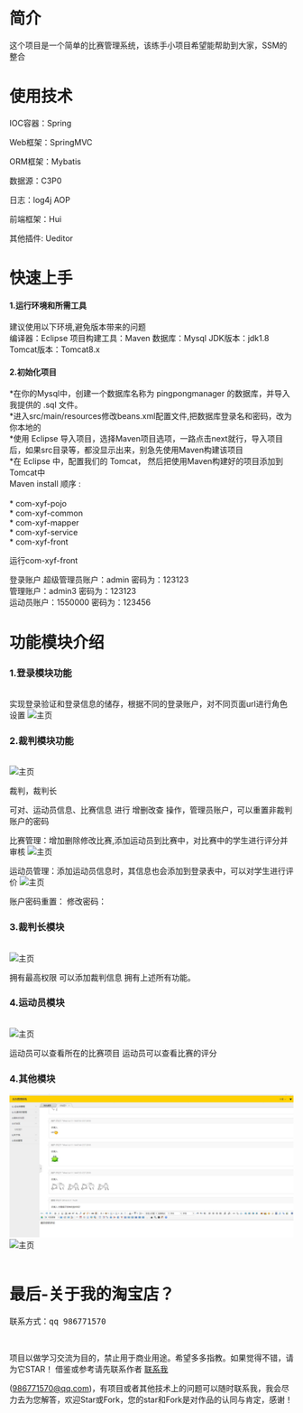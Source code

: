 <h1>简介</h1>

这个项目是一个简单的比赛管理系统，该练手小项目希望能帮助到大家，SSM的整合

<h1>使用技术</h1>

IOC容器：Spring

Web框架：SpringMVC

ORM框架：Mybatis

数据源：C3P0

日志：log4j AOP

前端框架：Hui

其他插件: Ueditor
<h1>快速上手</h1>

<h4>1.运行环境和所需工具</h4>

建议使用以下环境,避免版本带来的问题<br/>
编译器：Eclipse
项目构建工具：Maven
数据库：Mysql
JDK版本：jdk1.8
Tomcat版本：Tomcat8.x

<h4>2.初始化项目</h4>
*在你的Mysql中，创建一个数据库名称为 pingpongmanager 的数据库，并导入我提供的 .sql 文件。<br/>
*进入src/main/resources修改beans.xml配置文件,把数据库登录名和密码，改为你本地的<br/>
*使用 Eclipse 导入项目，选择Maven项目选项，一路点击next就行，导入项目后，如果src目录等，都没显示出来，别急先使用Maven构建该项目<br/>
*在 Eclipse 中，配置我们的 Tomcat， 然后把使用Maven构建好的项目添加到Tomcat中<br/>
Maven install 顺序 :
<br/><br/
*   com-xyf-parent <br/>
*   com-xyf-pojo <br/>
*   com-xyf-common <br/>
*   com-xyf-mapper <br/>
*   com-xyf-service <br/>
*   com-xyf-front

运行com-xyf-front

登录账户
超级管理员账户：admin 密码为：123123<br/>
管理账户：admin3  密码为：123123<br/>
运动员账户：1550000  密码为：123456<br/>


<h1>功能模块介绍</h1>

<h3>1.登录模块功能</h3>
<br/>
实现登录验证和登录信息的储存，根据不同的登录账户，对不同页面url进行角色设置
 <img src="/other/login.jpg" alt="主页" style="max-width:100%;">

<h3>2.裁判模块功能</h3>
<br/>
 <img src="/other/admin3.jpg" alt="主页" style="max-width:100%;"><br/>

裁判，裁判长
<p>可对、运动员信息、比赛信息 进行 增删改查 操作，管理员账户，可以重置非裁判账户的密码</p>
比赛管理：增加删除修改比赛,添加运动员到比赛中，对比赛中的学生进行评分并审核
 <img src="/other/score.jpg" alt="主页" style="max-width:100%;"><br/>

运动员管理：添加运动员信息时，其信息也会添加到登录表中，可以对学生进行评价
 <img src="/other/runner.jpg" alt="主页" style="max-width:100%;"><br/>

账户密码重置：
修改密码： 

<h3>3.裁判长模块</h3>
<br/>
 <img src="/other/admin3.jpg" alt="主页" style="max-width:100%;"><br/>



拥有最高权限
可以添加裁判信息
拥有上述所有功能。

<h3>4.运动员模块</h3>
<br/>
 <img src="/other/look.jpg" alt="主页" style="max-width:100%;"><br/>

运动员可以查看所在的比赛项目
运动员可以查看比赛的评分

<h3>4.其他模块</h3>
 <img src="/other/message.jpg" alt="主页" style="max-width:100%;"><br/>
 <img src="/other/password.jpg" alt="主页" style="max-width:100%;"><br/>
<br/>

<h1>最后-关于我的淘宝店？</h1>
<pre>联系方式：qq 986771570</pre><br/>

项目以做学习交流为目的，禁止用于商业用途。希望多多指教。如果觉得不错，请为它STAR！
借鉴或参考请先联系作者    <a target="_blank" href="http://wpa.qq.com/msgrd?v=3&uin=986771570&site=qq&menu=yes">联系我</a>

(986771570@qq.com)，有项目或者其他技术上的问题可以随时联系我，我会尽力去为您解答，欢迎Star或Fork，您的star和Fork是对作品的认同与肯定，感谢！
